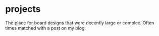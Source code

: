 # projects

The place for board designs that were decently large or complex. Often times matched with a post on my blog.
